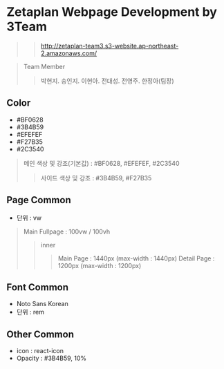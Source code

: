 # Zetaplan Webpage Development by 3Team
>> http://zetaplan-team3.s3-website.ap-northeast-2.amazonaws.com/

> Team Member
>> 박현지. 송인지. 이현아. 전대성. 전영주. 한정아(팀장)

## Color
* #BF0628
* #3B4B59
* #EFEFEF
* #F27B35
* #2C3540

> 메인 색상 및 강조(기본값) : #BF0628, #EFEFEF, #2C3540
>> 사이드 색상 및 강조 : #3B4B59, #F27B35

## Page Common
* 단위 : vw
> Main Fullpage : 100vw / 100vh
>> inner
>>> Main Page : 1440px (max-width : 1440px)
>>> Detail Page : 1200px (max-width : 1200px)

## Font Common
* Noto Sans Korean
* 단위 : rem

## Other Common
* icon : react-icon
* Opacity : #3B4B59, 10%
